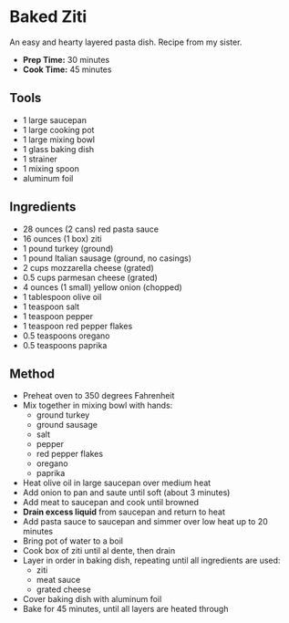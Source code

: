 # Baked Ziti

An easy and hearty layered pasta dish. Recipe from my sister.

- **Prep Time:** 30 minutes
- **Cook Time:** 45 minutes

## Tools

- 1 large saucepan
- 1 large cooking pot
- 1 large mixing bowl
- 1 glass baking dish
- 1 strainer
- 1 mixing spoon
- aluminum foil

## Ingredients

- 28 ounces (2 cans) red pasta sauce
- 16 ounces (1 box) ziti
- 1 pound turkey (ground)
- 1 pound Italian sausage (ground, no casings)
- 2 cups mozzarella cheese (grated)
- 0.5 cups parmesan cheese (grated)
- 4 ounces (1 small) yellow onion (chopped)
- 1 tablespoon olive oil
- 1 teaspoon salt
- 1 teaspoon pepper
- 1 teaspoon red pepper flakes
- 0.5 teaspoons oregano
- 0.5 teaspoons paprika

## Method

- Preheat oven to 350 degrees Fahrenheit
- Mix together in mixing bowl with hands:
    - ground turkey
    - ground sausage
    - salt
    - pepper
    - red pepper flakes
    - oregano
    - paprika
- Heat olive oil in large saucepan over medium heat
- Add onion to pan and saute until soft (about 3 minutes)
- Add meat to saucepan and cook until browned
- **Drain excess liquid** from saucepan and return to heat
- Add pasta sauce to saucepan and simmer over low heat up to 20 minutes
- Bring pot of water to a boil
- Cook box of ziti until al dente, then drain
- Layer in order in baking dish, repeating until all ingredients are used:
    - ziti
    - meat sauce
    - grated cheese
- Cover baking dish with aluminum foil
- Bake for 45 minutes, until all layers are heated through
